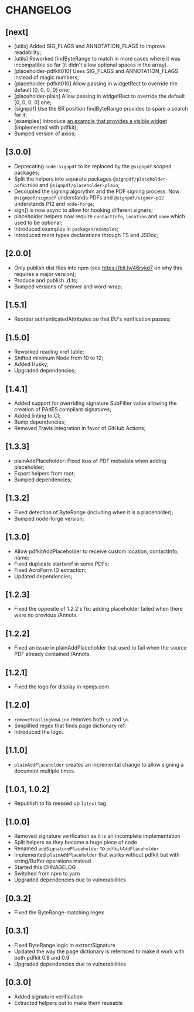 # CHANGELOG

## [next]

* [utils] Added SIG_FLAGS and ANNOTATION_FLAGS to improve readability;
* [utils] Reworked findByteRange to match in more cases where it was incompatible so far (it didn't allow optional spaces in the array).
* [placeholder-pdfkit010] Uses SIG_FLAGS and ANNOTATION_FLAGS instead of magic numbers;
* [placeholder-pdfkit010] Allow passing in widgetRect to override the default [0, 0, 0, 0] one;
* [placeholder-plain] Allow passing in widgetRect to override the default [0, 0, 0, 0] one;
* [signpdf] Use the BR position findByteRange provides to spare a search for it;
* [examples] Introduce [an example that provides a visible widget](packages/examples/src/pdfkit010-with-visual.js) (implemented with pdfkit);
* Bumped version of axios;

## [3.0.0]

* Deprecating `node-signpdf` to be replaced by the `@signpdf` scoped packages;
* Split the helpers into separate packages `@signpdf/placeholder-pdfkit010` and `@signpdf/placeholder-plain`;
* Decoupled the signing algorythm and the PDF signing process. Now `@signpdf/signpdf` understands PDFs and `@signpdf/signer-p12` understands P12 and `node-forge`;
* sign() is now async to allow for hooking different signers;
* placeholder helpers now require `contactInfo`, `location` and `name` which used to be optional;
* Introduced examples in `packages/examples`;
* Introduced more types declarations through TS and JSDoc;

## [2.0.0]

* Only publish dist files into npm (see https://bit.ly/46rykd7 on why this requires a major version);
* Produce and publish .d.ts;
* Bumped versions of semver and word-wrap;

## [1.5.1]

* Reorder authenticatedAttributes so that EU's verification passes;

## [1.5.0]

* Reworked reading xref table;
* Shifted minimum Node from 10 to 12;
* Added Husky;
* Upgraded dependencies;

## [1.4.1]

* Added support for overriding signature SubFilter value allowing the creation of PAdES compliant signatures;
* Added linting to CI;
* Bump dependencies;
* Removed Travis integration in favor of GitHub Actions;

## [1.3.3]

* plainAddPlaceholder: Fixed loss of PDF metadata when adding placeholder;
* Export helpers from root;
* Bumped dependencies;

## [1.3.2]

* Fixed detection of ByteRange (including when it is a placeholder);
* Bumped node-forge version;

## [1.3.0]

* Allow pdfkitAddPlaceholder to receive custom location, contactInfo, name;
* Fixed duplicate startxref in some PDFs;
* Fixed AcroForm ID extraction;
* Updated dependencies;

## [1.2.3]

* Fixed the opposite of 1.2.2's fix: adding placeholder failed when there were no previous /Annots.

## [1.2.2]

* Fixed an issue in plainAddPlaceholder that used to fail when the source PDF already contained /Annots.

## [1.2.1]

* Fixed the logo for display in npmjs.com.

## [1.2.0]

* `removeTrailingNewLine` removes both `\r` and `\n`.
* Simplified regex that finds page dictionary ref.
* Introduced the logo.

## [1.1.0]

* `plainAddPlaceholder` creates an incremental change to allow signing a document multiple times.

## [1.0.1, 1.0.2]

* Republish to fix messed up `latest` tag

## [1.0.0]

* Removed signature verification as it is an incomplete implementation
* Split helpers as they became a huge piece of code
* Renamed `addSignaturePlaceholder` to `pdfkitAddPlaceholder`
* Implemented `plainAddPlaceholder` that works without pdfkit but with string/Buffer operations instead
* Started this CHNAGELOG
* Switched from npm to yarn
* Upgraded dependencies due to vulnerabilities

## [0.3.2]

* Fixed the ByteRange-matching regex

## [0.3.1]

* Fixed ByteRange logic in extractSignature
* Updated the way the page dictionary is refernced to make it work with both pdfkit 0.8 and 0.9
* Upgraded dependencies due to vulnerabilities

## [0.3.0]

* Added signature verification
* Extracted helpers out to make them reusable

